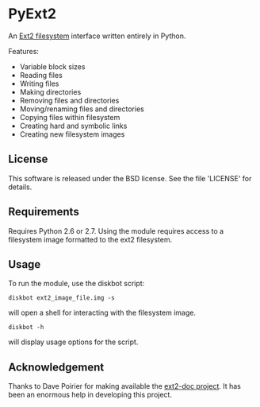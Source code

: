 PyExt2
======
An [Ext2 filesystem](http://wikipedia.org/wiki/Ext2) interface written entirely in Python.

Features:

* Variable block sizes
* Reading files
* Writing files
* Making directories
* Removing files and directories
* Moving/renaming files and directories
* Copying files within filesystem
* Creating hard and symbolic links
* Creating new filesystem images


License
-------
This software is released under the BSD license. See the file 'LICENSE' for details.


Requirements
------------
Requires Python 2.6 or 2.7. Using the module requires access to a filesystem image formatted to the ext2 filesystem.


Usage
-----
To run the module, use the diskbot script:

`diskbot ext2_image_file.img -s`

will open a shell for interacting with the filesystem image.

`diskbot -h`

will display usage options for the script.


Acknowledgement
---------------
Thanks to Dave Poirier for making available the [ext2-doc project](http://www.nongnu.org/ext2-doc/). It has been an enormous help in developing this project.
